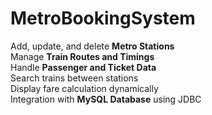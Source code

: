 # MetroBookingSystem

Add, update, and delete **Metro Stations**  
Manage **Train Routes and Timings**  
Handle **Passenger and Ticket Data**  
Search trains between stations  
Display fare calculation dynamically  
Integration with **MySQL Database** using JDBC 
